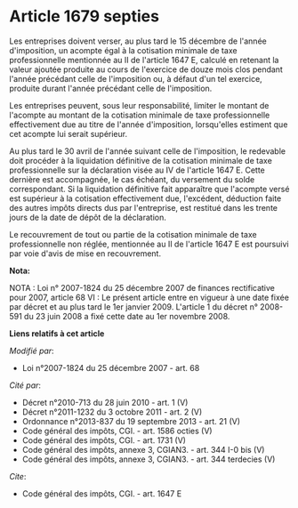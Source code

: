 # Article 1679 septies

Les entreprises doivent verser, au plus tard le 15 décembre de l'année d'imposition, un acompte égal à la cotisation minimale
de taxe professionnelle mentionnée au II de l'article 1647 E, calculé en retenant la valeur ajoutée produite au cours de
l'exercice de douze mois clos pendant l'année précédant celle de l'imposition ou, à défaut d'un tel exercice, produite durant
l'année précédant celle de l'imposition. 

Les entreprises peuvent, sous leur responsabilité, limiter le montant de l'acompte au montant de la cotisation minimale de
taxe professionnelle effectivement due au titre de l'année d'imposition, lorsqu'elles estiment que cet acompte lui serait
supérieur. 

Au plus tard le 30 avril de l'année suivant celle de l'imposition, le redevable doit procéder à la liquidation définitive de
la cotisation minimale de taxe professionnelle sur la déclaration visée au IV de l'article 1647 E. Cette dernière est
accompagnée, le cas échéant, du versement du solde correspondant. Si la liquidation définitive fait apparaître que l'acompte
versé est supérieur à la cotisation effectivement due, l'excédent, déduction faite des autres impôts directs dus par
l'entreprise, est restitué dans les trente jours de la date de dépôt de la déclaration. 

Le recouvrement de tout ou partie de la cotisation minimale de taxe professionnelle non réglée, mentionnée au II de l'article
1647 E est poursuivi par voie d'avis de mise en recouvrement.

**Nota:**

NOTA : Loi n° 2007-1824 du 25 décembre 2007 de finances rectificative pour 2007, article 68 VI : Le présent article entre en
vigueur à une date fixée par décret et au plus tard le 1er janvier 2009. L'article 1 du décret n° 2008-591 du 23 juin 2008 a
fixé cette date au 1er novembre 2008.

**Liens relatifs à cet article**

_Modifié par_:

  - Loi n°2007-1824 du 25 décembre 2007 - art. 68

_Cité par_:

  - Décret n°2010-713 du 28 juin 2010 - art. 1 (V)
  - Décret n°2011-1232 du 3 octobre 2011 - art. 2 (V)
  - Ordonnance n°2013-837 du 19 septembre 2013 - art. 21 (V)
  - Code général des impôts, CGI. - art. 1586 octies (V)
  - Code général des impôts, CGI. - art. 1731 (V)
  - Code général des impôts, annexe 3, CGIAN3. - art. 344 I-0 bis (V)
  - Code général des impôts, annexe 3, CGIAN3. - art. 344 terdecies (V)

_Cite_:

  - Code général des impôts, CGI. - art. 1647 E
